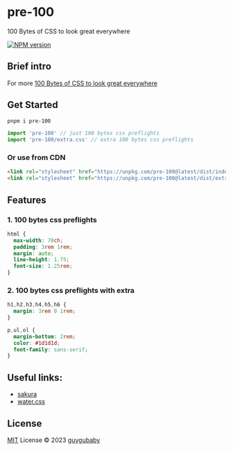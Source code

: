 # pre-100

100 Bytes of CSS to look great everywhere

[![NPM version](https://img.shields.io/npm/v/pre-100?color=a1b858&label=)](https://www.npmjs.com/package/pre-100)

## Brief intro

For more [100 Bytes of CSS to look great everywhere](https://www.swyx.io/css-100-bytes)

## Get Started

```bash
pnpm i pre-100
```

```ts
import 'pre-100' // just 100 bytes css preflights
import 'pre-100/extra.css' // extra 100 bytes css preflights
```

### Or use from CDN

```html
<link rel="stylesheet" href="https://unpkg.com/pre-100@latest/dist/index.css" />
<link rel="stylesheet" href="https://unpkg.com/pre-100@latest/dist/extra.css" />
```

## Features

### 1. 100 bytes css preflights

```css
html {
  max-width: 70ch;
  padding: 3rem 1rem;
  margin: auto;
  line-height: 1.75;
  font-size: 1.25rem;
}
```

### 2. 100 bytes css preflights with extra

```css
h1,h2,h3,h4,h5,h6 {
  margin: 3rem 0 1rem;
}

p,ul,ol {
  margin-bottom: 2rem;
  color: #1d1d1d;
  font-family: sans-serif;
}
```

## Useful links:

- [sakura](https://github.com/oxalorg/sakura)
- [water.css](https://github.com/kognise/water.css)

## License

[MIT](./LICENSE) License © 2023 [guygubaby](https://github.com/guygubaby)
